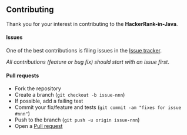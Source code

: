 ## Contributing

Thank you for your interest in contributing to the **HackerRank-in-Java**.

#### Issues

One of the best contributions is filing issues in the [Issue tracker](https://github.com/Kvaibhav01/HackerRank-in-Java/issues). 

_All contributions (feature or bug fix) should start with an issue first_.

#### Pull requests

- Fork the repository
- Create a branch (`git checkout -b issue-nnn`)
- If possible, add a failing test
- Commit your fix/feature and tests (`git commit -am "fixes for issue #nnn"`)
- Push to the branch (`git push -u origin issue-nnn`)
- Open a [Pull request](https://github.com/Kvaibhav01/HackerRank-in-Java/pulls)


[issue-tracker]: https://github.com/Kvaibhav01/HackerRank-in-Java/issues
[pull-request]: https://github.com/Kvaibhav01/HackerRank-in-Java/pulls
